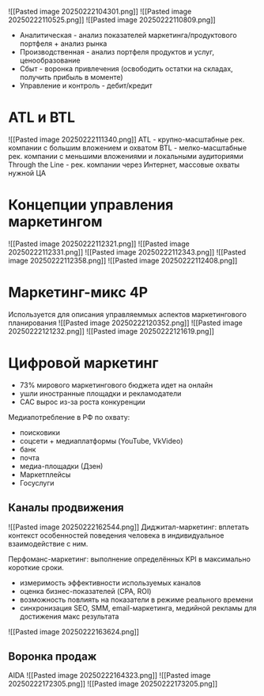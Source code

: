 ![[Pasted image 20250222104301.png]]
![[Pasted image 20250222110525.png]]
![[Pasted image 20250222110809.png]]
- Аналитическая - анализ показателей маркетинга/продуктового портфеля + анализ рынка
- Производственная - анализ портфеля продуктов и услуг, ценообразование
- Сбыт - воронка привлечения (освободить остатки на складах, получить прибыль в моменте)
- Управление и контроль - дебит/кредит
# ATL и BTL
![[Pasted image 20250222111340.png]]
ATL - крупно-масштабные рек. компании с большим вложением и охватом
BTL - мелко-масштабные рек. компании с меньшими вложениями и локальными аудиториями
Through the Line - рек. компании через Интернет, массовые охваты нужной ЦА

# Концепции управления маркетингом
![[Pasted image 20250222112321.png]]
![[Pasted image 20250222112331.png]]
![[Pasted image 20250222112343.png]]
![[Pasted image 20250222112358.png]]
![[Pasted image 20250222112408.png]]
# Маркетинг-микс 4P
Используется для описания управляеммых аспектов маркетингового планирования
![[Pasted image 20250222120352.png]]
 ![[Pasted image 20250222121232.png]]
 ![[Pasted image 20250222121619.png]]
# Цифровой маркетинг
- 73% мирового маркетингового бюджета идет на онлайн
-  ушли иностранные площадки и рекламодатели
- CAC вырос из-за роста конкуренции

Медиапотребление в РФ по охвату:
- поисковики
- соцсети + медиаплатформы (YouTube, VkVideo)
- банк
- почта
- медиа-площадки (Дзен)
- Маркетплейсы
- Госуслуги
## Каналы продвижения
![[Pasted image 20250222162544.png]]
Диджитал-маркетинг: вплетать контекст особенностей поведения человека в индивидуальное взаимодействие с ним.

Перфоманс-маркетинг: выполнение определённых KPI в максимально короткие сроки. 
- измеримость эффективности используемых каналов
- оценка бизнес-показателей (CPA, ROI)
- возможность повлиять на показатели в режиме реального времени
- синхронизация SEO, SMM, email-маркетинга, медийной рекламы для достижения макс результата

![[Pasted image 20250222163624.png]]
## Воронка продаж
AIDA
![[Pasted image 20250222164323.png]]
![[Pasted image 20250222172305.png]]
![[Pasted image 20250222173205.png]]
